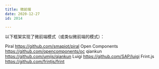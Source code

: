 ```yaml
---
title: 微前端
date: 2020-12-27
id: 2014

---
```


以下框架实现了微前端模式（或类似微前端的模式）：

Piral https://github.com/smapiot/piral
Open Components https://github.com/opencomponents/oc
qiankun https://github.com/umijs/qiankun
Luigi https://github.com/SAP/luigi
Frint.js https://github.com/frintjs/frint
